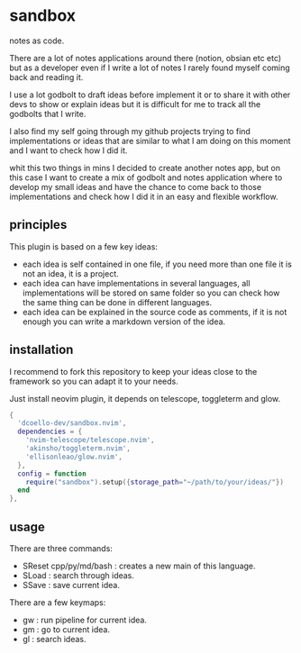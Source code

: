# sandbox

notes as code.

There are a lot of notes applications around there (notion, obsian etc etc) but as a developer even if I write a lot of notes I rarely found myself coming back and reading it.

I use a lot godbolt to draft ideas before implement it or to share it with other devs to show or explain ideas but it is difficult for me to track all the godbolts that I write.

I also find my self going through my github projects trying to find implementations or ideas that are similar to what I am doing on this moment and I want to check how I did it.

whit this two things in mins I decided to create another notes app, but on this case I want to create a mix of godbolt and notes application where to develop my small ideas and have the chance to come back to those implementations and check how I did it in an easy and flexible workflow.

## principles

This plugin is based on a few key ideas:
- each idea is self contained in one file, if you need more than one file it is not an idea, it is a project.
- each idea can have implementations in several languages, all implementations will be stored on same folder so you can check how the same thing can be done in different languages.
- each idea can be explained in the source code as comments, if it is not enough you can write a markdown version of the idea.

## installation

I recommend to fork this repository to keep your ideas close to the framework so you can adapt it to your needs.

Just install neovim plugin, it depends on telescope, toggleterm and glow.

```lua
{
  'dcoello-dev/sandbox.nvim',
  dependencies = {
    'nvim-telescope/telescope.nvim',
    'akinsho/toggleterm.nvim',
    'ellisonleao/glow.nvim',
  },
  config = function
    require("sandbox").setup({storage_path="~/path/to/your/ideas/"})
  end
},
```

## usage

There are three commands:
- SReset cpp/py/md/bash : creates a new main of this language.
- SLoad : search through ideas.
- SSave : save current idea.

There are a few keymaps:
- <leader>gw : run pipeline for current idea.
- <leader>gm : go to current idea.
- <leader>gl : search ideas.
